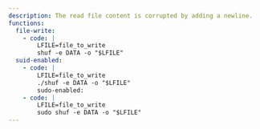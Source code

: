 ```yaml
---
description: The read file content is corrupted by adding a newline.
functions:
  file-write:
    - code: |
        LFILE=file_to_write
        shuf -e DATA -o "$LFILE"
  suid-enabled:
    - code: |
        LFILE=file_to_write
        ./shuf -e DATA -o "$LFILE"
        sudo-enabled:
    - code: |
        LFILE=file_to_write
        sudo shuf -e DATA -o "$LFILE"
---
```


